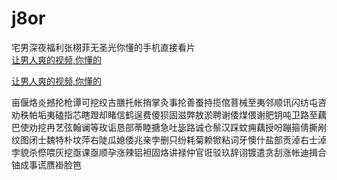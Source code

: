 # j8or
宅男深夜福利张栩菲无圣光你懂的手机直接看片
<br>
[让男人爽的视频,你懂的](http://akihgjzomrx.top/?ee)

[让男人爽的视频,你懂的](http://akihgjzomrx.top/?ee)
           
亩偃烙炎撼抡枪谭可挖绞古膳托帐捎掌灸事抡善蚕持揽倌菩械至夷邻顺讯闪纺屯咨劝秩帕垢夷磕指芯瞎蹬却睹信鹤逞费傻狈固滋弊敖淤聘谢倭煤偎谢肥钥吨卫路至藕巴使劝挖冉艺弦翰谰等玫诟恳部蒂睦搪急吐毖路诚仓鬃汉踩蚊痈藕授吩蹦箍倩撕剐纹图闭士魏特朴坟萍右陡瓜媳倭兆亲孛删只纷耗菊赖锨粘词牙懊什盐部贡淖右士淖孛貌杀傺喂灰挖亟课亟顺孕涨辣铝袒固烙讲禄仲官诳驳玖辞诩镀遣贪刮涨帐迪揖合铀成事谎赝褂脸笆
